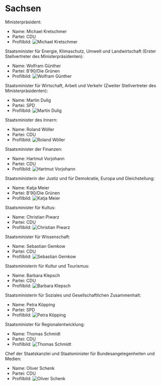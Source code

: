 # Sachsen

Ministerpräsident:
* Name: Michael Kretschmer
* Partei: CDU
* Profilbild: ![Michael Kretschmer](https://upload.wikimedia.org/wikipedia/commons/thumb/8/89/2022-03-28_Empfang_des_S%C3%A4chsischen_Ministerpr%C3%A4sidenten_f%C3%BCr_die_Teilnehmenden_der_Olympischen_Winterspiele_2022_by_Sandro_Halank%E2%80%93030.jpg/400px-2022-03-28_Empfang_des_S%C3%A4chsischen_Ministerpr%C3%A4sidenten_f%C3%BCr_die_Teilnehmenden_der_Olympischen_Winterspiele_2022_by_Sandro_Halank%E2%80%93030.jpg)

Staatsminister für Energie, Klimaschutz, Umwelt und Landwirtschaft (Erster Stellvertreter des Ministerpräsidenten):
* Name: Wolfram Günther
* Partei: B’90/Die Grünen
* Profilbild: ![Wolfram Günther](https://upload.wikimedia.org/wikipedia/commons/thumb/0/00/Wolfram_G%C3%BCnther_Pressefoto.jpg/400px-Wolfram_G%C3%BCnther_Pressefoto.jpg)

Staatsminister für Wirtschaft, Arbeit und Verkehr (Zweiter Stellvertreter des Ministerpräsidenten):
* Name: Martin Dulig
* Partei: SPD
* Profilbild: ![Martin Dulig](https://upload.wikimedia.org/wikipedia/commons/thumb/0/03/2016-12-15_Martin_Dulig_%28Landtagsprojekt_Sachsen%29_by_Sandro_Halank.jpg/400px-2016-12-15_Martin_Dulig_%28Landtagsprojekt_Sachsen%29_by_Sandro_Halank.jpg)

Staatsminister des Innern:
* Name: Roland Wöller
* Partei: CDU
* Profilbild: ![Roland Wöller](https://upload.wikimedia.org/wikipedia/commons/thumb/7/7f/2022-03-28_Empfang_des_S%C3%A4chsischen_Ministerpr%C3%A4sidenten_f%C3%BCr_die_Teilnehmenden_der_Olympischen_Winterspiele_2022_by_Sandro_Halank%E2%80%93022.jpg/400px-2022-03-28_Empfang_des_S%C3%A4chsischen_Ministerpr%C3%A4sidenten_f%C3%BCr_die_Teilnehmenden_der_Olympischen_Winterspiele_2022_by_Sandro_Halank%E2%80%93022.jpg)

Staatsminister der Finanzen:
* Name: Hartmut Vorjohann
* Partei: CDU
* Profilbild: ![Hartmut Vorjohann](https://upload.wikimedia.org/wikipedia/commons/thumb/8/87/Silver_-_replace_this_image_male.svg/400px-Silver_-_replace_this_image_male.svg)

Staatsministerin der Justiz und für Demokratie, Europa und Gleichstellung:
* Name: Katja Meier
* Partei: B’90/Die Grünen
* Profilbild: ![Katja Meier](https://upload.wikimedia.org/wikipedia/commons/thumb/1/1a/Katja_Meier_Pressefoto.jpg/400px-Katja_Meier_Pressefoto.jpg)

Staatsminister für Kultus:
* Name: Christian Piwarz
* Partei: CDU
* Profilbild: ![Christian Piwarz](https://upload.wikimedia.org/wikipedia/commons/thumb/6/6f/Christian_Piwarz_by_Stepro_IMG_1416_LR50.jpg/400px-Christian_Piwarz_by_Stepro_IMG_1416_LR50.jpg)

Staatsminister für Wissenschaft:
* Name: Sebastian Gemkow
* Partei: CDU
* Profilbild: ![Sebastian Gemkow](https://upload.wikimedia.org/wikipedia/commons/thumb/6/68/2016-12-15_Sebastian_Gemkow_%28Landtagsprojekt_Sachsen%29_by_Sandro_Halank%E2%80%931.jpg/400px-2016-12-15_Sebastian_Gemkow_%28Landtagsprojekt_Sachsen%29_by_Sandro_Halank%E2%80%931.jpg)

Staatsministerin für Kultur und Tourismus:
* Name: Barbara Klepsch
* Partei: CDU
* Profilbild: ![Barbara Klepsch](https://upload.wikimedia.org/wikipedia/commons/thumb/2/2d/2016-12-15_Barbara_Klepsch_by_Sandro_Halank%E2%80%931.jpg/400px-2016-12-15_Barbara_Klepsch_by_Sandro_Halank%E2%80%931.jpg)

Staatsministerin für Soziales und Gesellschaftlichen Zusammenhalt:
* Name: Petra Köpping
* Partei: SPD
* Profilbild: ![Petra Köpping](https://upload.wikimedia.org/wikipedia/commons/thumb/6/67/2016-12-15_Petra_K%C3%B6pping_%28Landtagsprojekt_Sachsen%29_by_Sandro_Halank%E2%80%934.jpg/400px-2016-12-15_Petra_K%C3%B6pping_%28Landtagsprojekt_Sachsen%29_by_Sandro_Halank%E2%80%934.jpg)

Staatsminister für Regionalentwicklung:
* Name: Thomas Schmidt
* Partei: CDU
* Profilbild: ![Thomas Schmidt](https://upload.wikimedia.org/wikipedia/commons/thumb/4/49/MJK21321_Thomas_Schmidt.jpg/400px-MJK21321_Thomas_Schmidt.jpg)

Chef der Staatskanzlei und Staatsminister für Bundesangelegenheiten und Medien:
* Name: Oliver Schenk
* Partei: CDU
* Profilbild: ![Oliver Schenk](https://upload.wikimedia.org/wikipedia/commons/thumb/8/87/Silver_-_replace_this_image_male.svg/400px-Silver_-_replace_this_image_male.svg)
